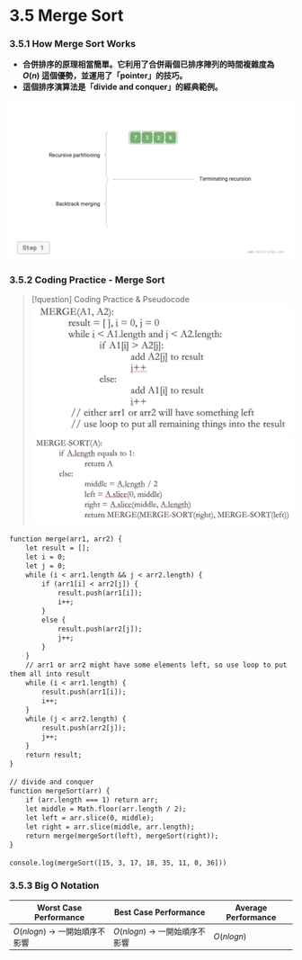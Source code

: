 # 3.5 Merge Sort

### 3.5.1 How Merge Sort Works

- **合併排序的原理相當簡單。它利用了合併兩個已排序陣列的時間複雜度為 $O(n)$ 這個優勢，並運用了「pointer」的技巧。** 
- **這個排序演算法是「divide and conquer」的經典範例。** 

![gh](https://raw.githubusercontent.com/SeanChenR/img_gif/main/myimage/1741867480000v1bfog.gif)
### 3.5.2 Coding Practice - Merge Sort

> [!question] Coding Practice & Pseudocode
> ![gh](https://raw.githubusercontent.com/SeanChenR/img_gif/main/myimage/1741801269000rbktrd.png)
> ![gh](https://raw.githubusercontent.com/SeanChenR/img_gif/main/myimage/1741801285000bat64s.png)

```JS
function merge(arr1, arr2) {
    let result = [];
    let i = 0;
    let j = 0;
    while (i < arr1.length && j < arr2.length) {
        if (arr1[i] < arr2[j]) {
            result.push(arr1[i]);
            i++;
        } 
        else {
            result.push(arr2[j]);
            j++;
        }
    }
    // arr1 or arr2 might have some elements left, so use loop to put them all into result
    while (i < arr1.length) {
        result.push(arr1[i]);
        i++;
    }
    while (j < arr2.length) {
        result.push(arr2[j]);
        j++;
    }
    return result;
}

// divide and conquer
function mergeSort(arr) {
    if (arr.length === 1) return arr;
    let middle = Math.floor(arr.length / 2);
    let left = arr.slice(0, middle);
    let right = arr.slice(middle, arr.length);
    return merge(mergeSort(left), mergeSort(right));
}

console.log(mergeSort([15, 3, 17, 18, 35, 11, 0, 36]))
```

### 3.5.3 Big O Notation

| Worst Case Performance | Best Case Performance  | Average Performance |
| ---------------------- | ---------------------- | ------------------- |
| $O(nlogn)$ -> 一開始順序不影響 | $O(nlogn)$ -> 一開始順序不影響 | $O(nlogn)$          |
